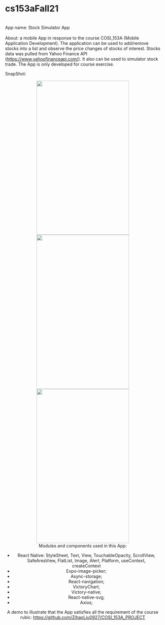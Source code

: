 # cs153aFall21
<br> App name: Stock Simulator App <br/>
<br> About: a mobile App in response to the course COSI_153A (Mobile Application Development). The application can be used to add/remove stocks into a list and observe the price changes of stocks of interest. Stocks data was pulled from Yahoo Finance API (https://www.yahoofinanceapi.com/). It also can be used to simulator stock trade. The App is only developed for course exercise. <br/>

SnapShot:
<div align="center">
  <img width = "300" height = "500" src = "https://user-images.githubusercontent.com/66043240/144551976-5d306e07-4d35-4a2b-aed6-2ad6066bdc70.jpg" />
</dib>
<div align="center">
  <img width = "300" height = "500" src = "https://user-images.githubusercontent.com/66043240/144552018-b2989e02-3bd4-4ec8-b24b-6ce1e007763c.jpg" />
</dib>
<div align="center">
  <img width = "300" height = "500" src = "https://user-images.githubusercontent.com/66043240/144552038-9bb019be-90cc-428f-a99c-2d8f0f77778f.jpg" />
</dib>

<br>
Modules and components used in this App:
<br/>

- React Native: StyleSheet, Text, View, TouchableOpacity, ScrollView, SafeAreaView, FlatList, Image, Alert, Platform, useContext, createContext <br/>
- Expo-image-picker; 
- Async-storage; 
- React-navigation;
- VictoryChart; 
- Victory-native;  
- React-native-svg; 
- Axios; 

A demo to illustrate that the App satisfies all the requirement of the course rubic: 
https://github.com/ZihaoLiu0927/COSI_153A_PROJECT
